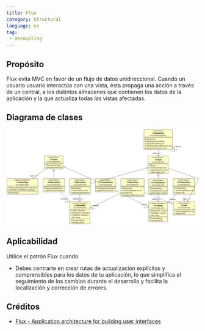 ```yaml
---
title: Flux
category: Structural
language: es
tag:
 - Decoupling
---
```


## Propósito
Flux evita MVC en favor de un flujo de datos unidireccional. Cuando un usuario
usuario interactúa con una vista, ésta propaga una acción a través de un
central, a los distintos almacenes que contienen los datos de la aplicación y la
que actualiza todas las vistas afectadas.

## Diagrama de clases
![alt text](./etc/flux.png "Flux")

## Aplicabilidad
Utilice el patrón Flux cuando

* Debes centrarte en crear rutas de actualización explícitas y comprensibles para los datos de tu aplicación, lo que simplifica el seguimiento de los cambios durante el desarrollo y facilita la localización y corrección de errores.

## Créditos

* [Flux - Application architecture for building user interfaces](http://facebook.github.io/flux/)
